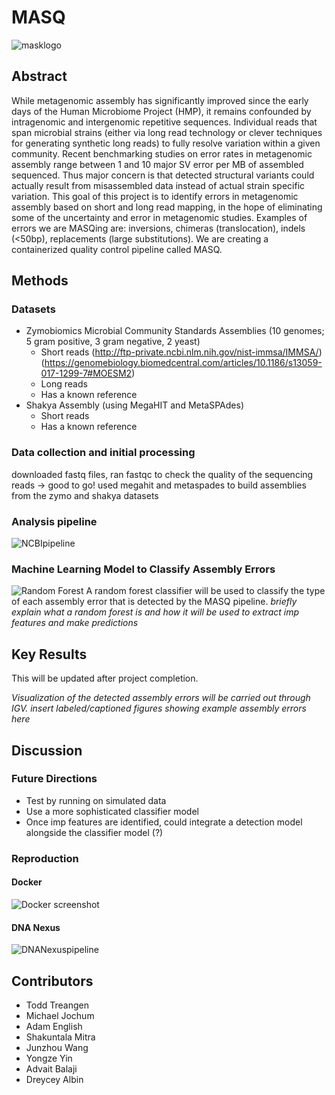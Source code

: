 # MASQ
![masklogo](https://github.com/NCBI-Codeathons/Meta_QC/blob/master/figures/mask_logo.jpg)

## Abstract
While metagenomic assembly has significantly improved since the early days of the Human Microbiome Project (HMP), it remains confounded by intragenomic and intergenomic repetitive sequences. Individual reads that span microbial strains (either via long read technology or clever techniques for generating synthetic long reads) to fully resolve variation within a given community. Recent benchmarking studies on error rates in metagenomic assembly range between 1 and 10 major SV error per MB of assembled sequenced. Thus major concern is that detected structural variants could actually result from misassembled data instead of actual strain specific variation. This goal of this project is to identify errors in metagenomic assembly based on short and long read mapping, in the hope of eliminating some of the uncertainty and error in metagenomic studies. Examples of errors we are MASQing are: inversions, chimeras (translocation), indels (<50bp), replacements (large substitutions). We are creating a containerized quality control pipeline called MASQ.


## Methods
### Datasets
+ Zymobiomics Microbial Community Standards Assemblies (10 genomes; 5 gram positive, 3 gram negative, 2 yeast)
  + Short reads 
  (http://ftp-private.ncbi.nlm.nih.gov/nist-immsa/IMMSA/)
  (https://genomebiology.biomedcentral.com/articles/10.1186/s13059-017-1299-7#MOESM2)
  + Long reads 
  + Has a known reference
+ Shakya Assembly (using MegaHIT and MetaSPAdes)
  + Short reads
  + Has a known reference
  
### Data collection and initial processing
downloaded fastq files, ran fastqc to check the quality of the sequencing reads -> good to go!
used megahit and metaspades to build assemblies from the zymo and shakya datasets

### Analysis pipeline
![NCBIpipeline](https://github.com/NCBI-Codeathons/Meta_QC/blob/master/figures/Updated%20Pipeline.png)


### Machine Learning Model to Classify Assembly Errors
![Random Forest](https://github.com/NCBI-Codeathons/Meta_QC/blob/master/figures/NCBI_hackathon.jpg)
A random forest classifier will be used to classify the type of each assembly error that is detected by the MASQ pipeline. 
*briefly explain what a random forest is and how it will be used to extract imp features and make predictions*

## Key Results
This will be updated after project completion.

*Visualization of the detected assembly errors will be carried out through IGV.*
*insert labeled/captioned figures showing example assembly errors here*

## Discussion 
### Future Directions
+ Test by running on simulated data
+ Use a more sophisticated classifier model
+ Once imp features are identified, could integrate a detection model alongside the classifier model (?)

### Reproduction
#### Docker
![Docker screenshot](https://github.com/NCBI-Codeathons/Meta_QC/blob/master/figures/docker_ncbi.png)

#### DNA Nexus
![DNANexuspipeline](https://github.com/NCBI-Codeathons/Meta_QC/blob/master/figures/image.png)

## Contributors
+ Todd Treangen 
+ Michael Jochum
+ Adam English
+ Shakuntala Mitra
+ Junzhou Wang
+ Yongze Yin
+ Advait Balaji
+ Dreycey Albin
